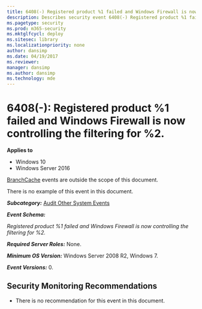 ```yaml
---
title: 6408(-) Registered product %1 failed and Windows Firewall is now controlling the filtering for %2. (Windows 10)
description: Describes security event 6408(-) Registered product %1 failed and Windows Firewall is now controlling the filtering for %2.
ms.pagetype: security
ms.prod: m365-security
ms.mktglfcycl: deploy
ms.sitesec: library
ms.localizationpriority: none
author: dansimp
ms.date: 04/19/2017
ms.reviewer: 
manager: dansimp
ms.author: dansimp
ms.technology: mde
---
```


# 6408(-): Registered product %1 failed and Windows Firewall is now controlling the filtering for %2.

**Applies to**
-   Windows 10
-   Windows Server 2016


[BranchCache](https://technet.microsoft.com/library/dd425028.aspx) events are outside the scope of this document.

There is no example of this event in this document.

***Subcategory:***&nbsp;[Audit Other System Events](audit-other-system-events.md)

***Event Schema:***

*Registered product %1 failed and Windows Firewall is now controlling the filtering for %2.*

***Required Server Roles:*** None.

***Minimum OS Version:*** Windows Server 2008 R2, Windows 7.

***Event Versions:*** 0.

## Security Monitoring Recommendations

-   There is no recommendation for this event in this document.

